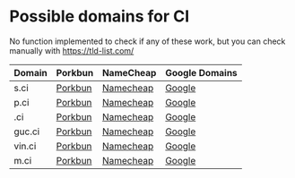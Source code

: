 # Possible domains for CI

No function implemented to check if any of these work, but you can check manually with https://tld-list.com/

| Domain | Porkbun | NameCheap | Google Domains |
|---|---|---|---|
| s.ci | [Porkbun](https://porkbun.com/checkout/search?prb=e814663da1&tlds=&idnLanguage=&search=search&q=s.ci) | [Namecheap](https://www.namecheap.com/domains/registration/results/?domain=s.ci) | [Google](https://domains.google.com/registrar/search?searchTerm=s.ci) |
| p.ci | [Porkbun](https://porkbun.com/checkout/search?prb=e814663da1&tlds=&idnLanguage=&search=search&q=p.ci) | [Namecheap](https://www.namecheap.com/domains/registration/results/?domain=p.ci) | [Google](https://domains.google.com/registrar/search?searchTerm=p.ci) |
| .ci | [Porkbun](https://porkbun.com/checkout/search?prb=e814663da1&tlds=&idnLanguage=&search=search&q=.ci) | [Namecheap](https://www.namecheap.com/domains/registration/results/?domain=.ci) | [Google](https://domains.google.com/registrar/search?searchTerm=.ci) |
| guc.ci | [Porkbun](https://porkbun.com/checkout/search?prb=e814663da1&tlds=&idnLanguage=&search=search&q=guc.ci) | [Namecheap](https://www.namecheap.com/domains/registration/results/?domain=guc.ci) | [Google](https://domains.google.com/registrar/search?searchTerm=guc.ci) |
| vin.ci | [Porkbun](https://porkbun.com/checkout/search?prb=e814663da1&tlds=&idnLanguage=&search=search&q=vin.ci) | [Namecheap](https://www.namecheap.com/domains/registration/results/?domain=vin.ci) | [Google](https://domains.google.com/registrar/search?searchTerm=vin.ci) |
| m.ci | [Porkbun](https://porkbun.com/checkout/search?prb=e814663da1&tlds=&idnLanguage=&search=search&q=m.ci) | [Namecheap](https://www.namecheap.com/domains/registration/results/?domain=m.ci) | [Google](https://domains.google.com/registrar/search?searchTerm=m.ci) |

